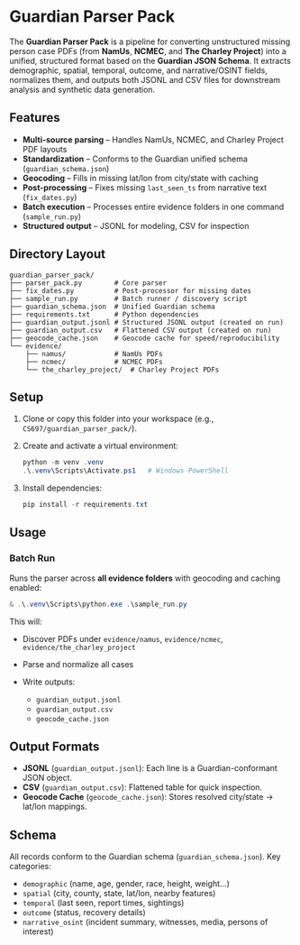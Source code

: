 # Guardian Parser Pack

The **Guardian Parser Pack** is a pipeline for converting unstructured missing person case PDFs (from **NamUs**, **NCMEC**, and **The Charley Project**) into a unified, structured format based on the **Guardian JSON Schema**. It extracts demographic, spatial, temporal, outcome, and narrative/OSINT fields, normalizes them, and outputs both JSONL and CSV files for downstream analysis and synthetic data generation.



## Features

*  **Multi-source parsing** – Handles NamUs, NCMEC, and Charley Project PDF layouts
*  **Standardization** – Conforms to the Guardian unified schema (`guardian_schema.json`)
*  **Geocoding** – Fills in missing lat/lon from city/state with caching
*  **Post-processing** – Fixes missing `last_seen_ts` from narrative text (`fix_dates.py`)
*  **Batch execution** – Processes entire evidence folders in one command (`sample_run.py`)
*  **Structured output** – JSONL for modeling, CSV for inspection



## Directory Layout

```
guardian_parser_pack/
├── parser_pack.py        # Core parser
├── fix_dates.py          # Post-processor for missing dates
├── sample_run.py         # Batch runner / discovery script
├── guardian_schema.json  # Unified Guardian schema
├── requirements.txt      # Python dependencies
├── guardian_output.jsonl # Structured JSONL output (created on run)
├── guardian_output.csv   # Flattened CSV output (created on run)
├── geocode_cache.json    # Geocode cache for speed/reproducibility
└── evidence/
    ├── namus/            # NamUs PDFs
    ├── ncmec/            # NCMEC PDFs
    └── the_charley_project/  # Charley Project PDFs
```


## Setup

1. Clone or copy this folder into your workspace (e.g., `CS697/guardian_parser_pack/`).
2. Create and activate a virtual environment:

   ```powershell
   python -m venv .venv
   .\.venv\Scripts\Activate.ps1   # Windows PowerShell
   ```
3. Install dependencies:

   ```powershell
   pip install -r requirements.txt
   ```



## Usage

### Batch Run 

Runs the parser across **all evidence folders** with geocoding and caching enabled:

```powershell
& .\.venv\Scripts\python.exe .\sample_run.py
```

This will:

* Discover PDFs under `evidence/namus`, `evidence/ncmec`, `evidence/the_charley_project`
* Parse and normalize all cases
* Write outputs:

  * `guardian_output.jsonl`
  * `guardian_output.csv`
  * `geocode_cache.json`


## Output Formats

* **JSONL** (`guardian_output.jsonl`): Each line is a Guardian-conformant JSON object.
* **CSV** (`guardian_output.csv`): Flattened table for quick inspection.
* **Geocode Cache** (`geocode_cache.json`): Stores resolved city/state → lat/lon mappings.



## Schema

All records conform to the Guardian schema (`guardian_schema.json`).
Key categories:

* `demographic` (name, age, gender, race, height, weight…)
* `spatial` (city, county, state, lat/lon, nearby features)
* `temporal` (last seen, report times, sightings)
* `outcome` (status, recovery details)
* `narrative_osint` (incident summary, witnesses, media, persons of interest)



